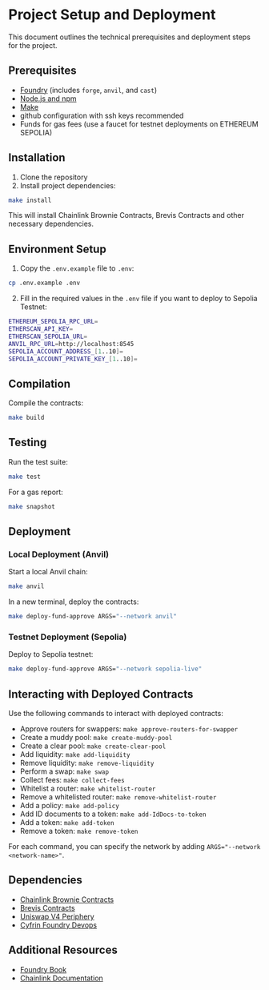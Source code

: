 # Project Setup and Deployment

This document outlines the technical prerequisites and deployment steps for the project.

## Prerequisites

- [Foundry](https://book.getfoundry.sh/getting-started/installation.html) (includes `forge`, `anvil`, and `cast`)
- [Node.js and npm](https://nodejs.org/en/download/)
- [Make](https://www.gnu.org/software/make/)
- github configuration with ssh keys recommended
- Funds for gas fees (use a faucet for testnet deployments on ETHEREUM SEPOLIA)

## Installation

1. Clone the repository
2. Install project dependencies:

```bash
make install
```

This will install Chainlink Brownie Contracts, Brevis Contracts and other necessary dependencies.

## Environment Setup

1. Copy the `.env.example` file to `.env`:

```bash
cp .env.example .env
```

2. Fill in the required values in the `.env` file if you want to deploy to Sepolia Testnet:

```bash
ETHEREUM_SEPOLIA_RPC_URL=
ETHERSCAN_API_KEY=
ETHERSCAN_SEPOLIA_URL=
ANVIL_RPC_URL=http://localhost:8545
SEPOLIA_ACCOUNT_ADDRESS_[1..10]=
SEPOLIA_ACCOUNT_PRIVATE_KEY_[1..10]=
```

## Compilation

Compile the contracts:

```bash
make build
```

## Testing

Run the test suite:

```bash
make test
```

For a gas report:

```bash
make snapshot
```

## Deployment

### Local Deployment (Anvil)

Start a local Anvil chain:

```bash
make anvil
```

In a new terminal, deploy the contracts:

```bash
make deploy-fund-approve ARGS="--network anvil"
```

### Testnet Deployment (Sepolia)

Deploy to Sepolia testnet:

```bash
make deploy-fund-approve ARGS="--network sepolia-live"
```

## Interacting with Deployed Contracts

Use the following commands to interact with deployed contracts:

- Approve routers for swappers: `make approve-routers-for-swapper`
- Create a muddy pool: `make create-muddy-pool`
- Create a clear pool: `make create-clear-pool`
- Add liquidity: `make add-liquidity`
- Remove liquidity: `make remove-liquidity`
- Perform a swap: `make swap`
- Collect fees: `make collect-fees`
- Whitelist a router: `make whitelist-router`
- Remove a whitelisted router: `make remove-whitelist-router`
- Add a policy: `make add-policy`
- Add ID documents to a token: `make add-IdDocs-to-token`
- Add a token: `make add-token`
- Remove a token: `make remove-token`

For each command, you can specify the network by adding `ARGS="--network <network-name>"`.

## Dependencies

- [Chainlink Brownie Contracts](https://github.com/smartcontractkit/chainlink-brownie-contracts)
- [Brevis Contracts](https://github.com/brevis-network/brevis-contracts)
- [Uniswap V4 Periphery](https://github.com/Uniswap/v4-periphery)
- [Cyfrin Foundry Devops](https://github.com/Cyfrin/foundry-devops)

## Additional Resources

- [Foundry Book](https://book.getfoundry.sh/)
- [Chainlink Documentation](https://docs.chain.link/)
